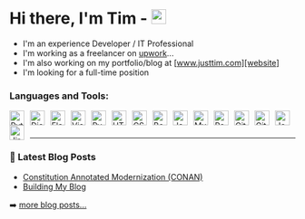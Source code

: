 # Hi there, I'm Tim - [<img width="26px" src="https://cdn.jsdelivr.net/gh/devicons/devicon/icons/linkedin/linkedin-original.svg" />][linkedin]
- I'm an experience Developer / IT Professional
- I'm working as a freelancer on [upwork][upwork]...
- I'm also working on my portfolio/blog at [www.justtim.com][website]
- I'm looking for a full-time position


### Languages and Tools:

<img alt="Python" src="https://cdn.jsdelivr.net/gh/devicons/devicon/icons/python/python-original.svg" width="26px" style="float: left; margin-right:10px" />

<img alt="Django" src="https://cdn.jsdelivr.net/gh/devicons/devicon/icons/django/django-plain.svg" width="26px" style="float: left; margin-right:10px" />
          
<img alt="Flask" src="https://cdn.jsdelivr.net/gh/devicons/devicon/icons/flask/flask-original.svg" width="26px" style="float: left; margin-right:10px" />
          
<img alt="Visual Studio Code" src="https://cdn.jsdelivr.net/gh/devicons/devicon/icons/vscode/vscode-original.svg" width="26px" style="float: left; margin-right:10px" />

<img alt="PyCharm" width="26px" src="https://cdn.jsdelivr.net/gh/devicons/devicon/icons/pycharm/pycharm-original.svg" width="26px" style="float: left; margin-right:10px" />

<img alt="HTML5" src="https://cdn.jsdelivr.net/gh/devicons/devicon/icons/html5/html5-original.svg" width="26px" style="float: left; margin-right:10px" />

<img alt="CSS3" src="https://cdn.jsdelivr.net/gh/devicons/devicon/icons/css3/css3-original.svg" width="26px" style="float: left; margin-right:10px" />

<img alt="Bootstrap" src="https://cdn.jsdelivr.net/gh/devicons/devicon/icons/bootstrap/bootstrap-original.svg" width="26px" style="float: left; margin-right:10px" />
          
<img alt="JavaScript" src="https://cdn.jsdelivr.net/gh/devicons/devicon/icons/javascript/javascript-original.svg" width="26px" style="float: left;margin-right:10px" />

<img alt="MySQL" src="https://cdn.jsdelivr.net/gh/devicons/devicon/icons/mysql/mysql-original.svg" width="26px" style="float: left; margin-right:10px" />

<img alt="Postgresql" src="https://cdn.jsdelivr.net/gh/devicons/devicon/icons/postgresql/postgresql-original.svg" width="26px" style="float: left; margin-right:10px" />
          
<img align="left" alt="Git" src="https://cdn.jsdelivr.net/gh/devicons/devicon/icons/git/git-original.svg" width="26px" style="float: left; margin-right:10px" />

<img alt="Github" src="https://cdn.jsdelivr.net/gh/devicons/devicon/icons/github/github-original-wordmark.svg" width="26px" style="float: left; margin-right:10px" />

<img alt="Jenkins" src="https://cdn.jsdelivr.net/gh/devicons/devicon/icons/jenkins/jenkins-original.svg" width="26px" style="float: left; margin-right:10px" />

<img alt="Jira" src="https://cdn.jsdelivr.net/gh/devicons/devicon/icons/jira/jira-original.svg" width="26px" style="float: left; margin-right:10px" />
                    


<br />
<br />

---


### 📕 Latest Blog Posts

<!-- BLOG-POST-LIST:START -->
- [Constitution Annotated Modernization (CONAN)](https://www.justtim.com/xp/constitution-annotated-modernization-conan)
- [Building My Blog](https://www.justtim.com/xp/building-this-website)
<!-- BLOG-POST-LIST:END -->

➡️ [more blog posts...](https://www.justtim.com/xp)


[website]: https://www.justtim.com
[linkedin]: https://www.linkedin.com/in/tim-andrews/
[upwork]: https://www.upwork.com/freelancers/~01cfaef11d461fdc56